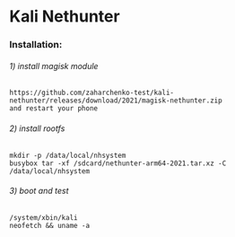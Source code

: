# Kali Nethunter

### Installation:

###### 1) install magisk module

    https://github.com/zaharchenko-test/kali-nethunter/releases/download/2021/magisk-nethunter.zip
    and restart your phone

###### 2) install rootfs

    mkdir -p /data/local/nhsystem
    busybox tar -xf /sdcard/nethunter-arm64-2021.tar.xz -C /data/local/nhsystem

###### 3) boot and test

    /system/xbin/kali
    neofetch && uname -a
